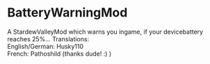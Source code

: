 # BatteryWarningMod
A StardewValleyMod which warns you ingame, if your devicebattery reaches 25%...
Translations:  
English/German: Husky110  
French: Pathoshild (thanks dude! :) )
